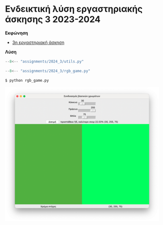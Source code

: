 # Ενδεικτική λύση εργαστηριακής άσκησης 3 2023-2024 

**Εκφώνηση**

* [3η εργαστηριακή άσκηση](./projects/2024_agp_assignment3.pdf)

**Λύση**


```{.py title="utils.py" linenums="1"}
--8<-- "assignments/2024_3/utils.py"
```


```{.py title="rgb_game.py" linenums="1"}
--8<-- "assignments/2024_3/rgb_game.py"
```


```cmd
$ python rgb_game.py
```


![games per week day](./assignments/2024_3/rgb_game.png)

